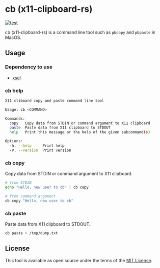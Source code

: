 # cb (x11-clipboard-rs)

[![test](https://github.com/MITSUBOSHI/x11-clipboard-rs/actions/workflows/test.yml/badge.svg)](https://github.com/MITSUBOSHI/x11-clipboard-rs/actions/workflows/test.yml)

cb (x11-clipboard-rs) is a command line tool such as `pbcopy` and `pbpaste` in MacOS.

## Usage
### Dependency to use
- [xsel](https://github.com/kfish/xsel)

### cb help

```sh
X11 cliboard copy and paste command line tool

Usage: cb <COMMAND>

Commands:
  copy   Copy data from STDIN or command argument to X11 clipboard
  paste  Paste data from X11 clipboard to STDOUT
  help   Print this message or the help of the given subcommand(s)

Options:
  -h, --help     Print help
  -V, --version  Print version
```

### cb copy
Copy data from STDIN or command argument to X11 clipboard.

```sh
# from STDIN
echo "Hello, new user to cb" | cb copy

# from command argument
cb copy "Hello, new user to cb"
```

### cb paste
Paste data from X11 clipboard to STDOUT.

```sh
cb paste > /tmp/dump.txt
```

## License

This tool is available as open source under the terms of the [MIT License](https://opensource.org/licenses/MIT).